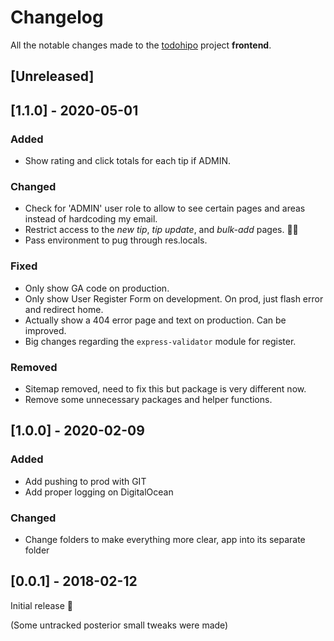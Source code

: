 # Changelog

All the notable changes made to the [todohipo](https://todohipo.com) project **frontend**.

## [Unreleased]

## [1.1.0] - 2020-05-01

### Added

- Show rating and click totals for each tip if ADMIN.

### Changed

- Check for 'ADMIN' user role to allow to see certain pages and areas instead of hardcoding my email.
- Restrict access to the _new tip_, _tip update_, and _bulk-add_ pages. 🤦‍♂️
- Pass environment to pug through res.locals.

### Fixed

- Only show GA code on production.
- Only show User Register Form on development. On prod, just flash error and redirect home.
- Actually show a 404 error page and text on production. Can be improved.
- Big changes regarding the `express-validator` module for register.

### Removed

- Sitemap removed, need to fix this but package is very different now.
- Remove some unnecessary packages and helper functions.

## [1.0.0] - 2020-02-09

### Added

- Add pushing to prod with GIT
- Add proper logging on DigitalOcean

### Changed

- Change folders to make everything more clear, app into its separate folder

## [0.0.1] - 2018-02-12

Initial release 🎊

(Some untracked posterior small tweaks were made)
